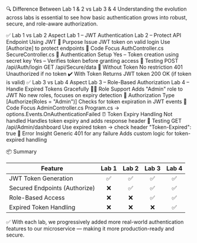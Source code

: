 🔍 Difference Between Lab 1 & 2 vs Lab 3 & 4
Understanding the evolution across labs is essential to see how basic authentication grows into robust, secure, and role-aware authorization.

✅ Lab 1 vs Lab 2
Aspect	Lab 1 – JWT Authentication	Lab 2 – Protect API Endpoint Using JWT
🔑 Purpose	Issue JWT token on valid login	Use [Authorize] to protect endpoints
📄 Code Focus	AuthController.cs	SecureController.cs
🔐 Authentication Setup	Yes – Token creation using secret key	Yes – Verifies token before granting access
🧪 Testing	POST /api/Auth/login	GET /api/Secure/data
🚫 Without Token	No restriction	401 Unauthorized if no token
✔️ With Token	Returns JWT token	200 OK (if token is valid)
✅ Lab 3 vs Lab 4
Aspect	Lab 3 – Role-Based Authorization	Lab 4 – Handle Expired Tokens Gracefully
🧑‍💼 Role Support	Adds "Admin" role to JWT	No new roles, focuses on expiry detection
🔐 Authorization Type	[Authorize(Roles = "Admin")]	Checks for token expiration in JWT events
📄 Code Focus	AdminController.cs	Program.cs → options.Events.OnAuthenticationFailed
⏰ Token Expiry Handling	Not handled	Handles token expiry and adds response header
🧪 Testing	GET /api/Admin/dashboard	Use expired token → check header "Token-Expired": true
🔴 Error Insight	Generic 401 for any failure	Adds custom logic for token-expired handling

📦 Summary

| Feature                     | Lab 1 | Lab 2 | Lab 3 | Lab 4 |
|----------------------------|:-----:|:-----:|:-----:|:-----:|
| JWT Token Generation       |  ✅   |  ✅   |  ✅   |  ✅   |
| Secured Endpoints (Authorize) |  ❌   |  ✅   |  ✅   |  ✅   |
| Role-Based Access          |  ❌   |  ❌   |  ✅   |  ✅   |
| Expired Token Handling     |  ❌   |  ❌   |  ❌   |  ✅   |

✅ With each lab, we progressively added more real-world authentication features to our microservice — making it more production-ready and secure.